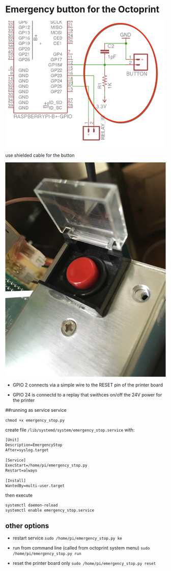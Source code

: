 # Emergency button for the Octoprint 


![screenshot](schema.png)

use shielded cable for the button

![screenshot](button.png)

- GPIO 2 connects via a simple wire to the RESET pin of the printer board

- GPIO 24 is connectd to a replay that swithces on/off the 24V power for the printer

##running as service service 

`chmod +x emergency_stop.py`

create file `/lib/systemd/system/emergency_stop.service` with:

```
[Unit]
Description=EmergencyStop
After=syslog.target

[Service]
ExecStart=/home/pi/emergency_stop.py
Restart=always

[Install]
WantedBy=multi-user.target
```

then execute

```
systemctl daemon-reload 
systemctl enable emergency_stop.service
```

## other options
- restart service 
`sudo /home/pi/emergency_stop.py ke`

- run from command line (called from octoprint system menu)
`sudo /home/pi/emergency_stop.py run`

- reset the printer board only
`sudo /home/pi/emergency_stop.py reset`
